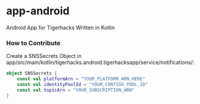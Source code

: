 # app-android
Android App for Tigerhacks
Written in Kotlin

### How to Contribute

Create a SNSSecrets Object in app/src/main/kotlin/tigerhacks.android.tigerhacksapp/service/notifications/:

```Kotlin
object SNSSecrets {
    const val platformArn = "YOUR_PLATFORM_ARN_HERE"
    const val identityPoolId = "YOUR_CONTIGO_POOL_ID"
    const val topicArn = "YOUR_SUBSCRIPTION_ARN"
}
```